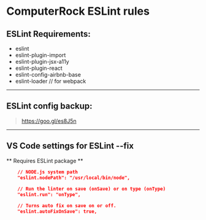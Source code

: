# ComputerRock ESLint rules

## ESLint Requirements: 
* eslint
* eslint-plugin-import
* eslint-plugin-jsx-a11y
* eslint-plugin-react
* eslint-config-airbnb-base
* eslint-loader    // for webpack

---

## ESLint config backup:
> https://goo.gl/es8J5n

---

## VS Code settings for ESLint --fix
** Requires ESLint package **

```JSON
    // NODE.js system path
    "eslint.nodePath": "/usr/local/bin/node",
    
    // Run the linter on save (onSave) or on type (onType)    
    "eslint.run": "onType",

    // Turns auto fix on save on or off.
    "eslint.autoFixOnSave": true,
```